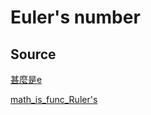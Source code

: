 # Euler's number

## Source

[甚麼是e](https://medium.com/@godfrey.leung.cosmo/有趣數學系列-甚麼是e-8e8ca4831743)

[math_is_func_Ruler's](https://www.mathsisfun.com/numbers/e-eulers-number.html)
